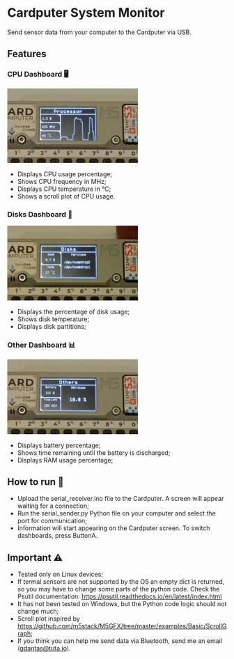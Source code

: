 # Cardputer System Monitor
Send sensor data from your computer to the Cardputer via USB.

## Features
### CPU Dashboard 🖥️
<img src="processor.jpg" alt="Processor" width="300"/>

- Displays CPU usage percentage;
- Shows CPU frequency in MHz;
- Displays CPU temperature in °C;
- Shows a scroll plot of CPU usage.

### Disks Dashboard 💾
<img src="disks.jpg" alt="Disks" width="300"/>

- Displays the percentage of disk usage;
- Shows disk temperature;
- Displays disk partitions;

### Other Dashboard 📊
<img src="others.jpg" alt="Others" width="300"/>

- Displays battery percentage;
- Shows time remaining until the battery is discharged;
- Displays RAM usage percentage;

## How to run 🚀
- Upload the serial_receiver.ino file to the Cardputer. A screen will appear waiting for a connection;
- Run the serial_sender.py Python file on your computer and select the port for communication;
- Information will start appearing on the Cardputer screen. To switch dashboards, press ButtonA.

## Important ⚠️
- Tested only on Linux devices;
- If termal sensors are not supported by the OS an empty dict is returned, so you may have to change some parts of the python code. Check the Psutil documentation: https://psutil.readthedocs.io/en/latest/index.html
- It has not been tested on Windows, but the Python code logic should not change much;
- Scroll plot inspired by https://github.com/m5stack/M5GFX/tree/master/examples/Basic/ScrollGraph;
- If you think you can help me send data via Bluetooth, send me an email (gdantas@tuta.io).
